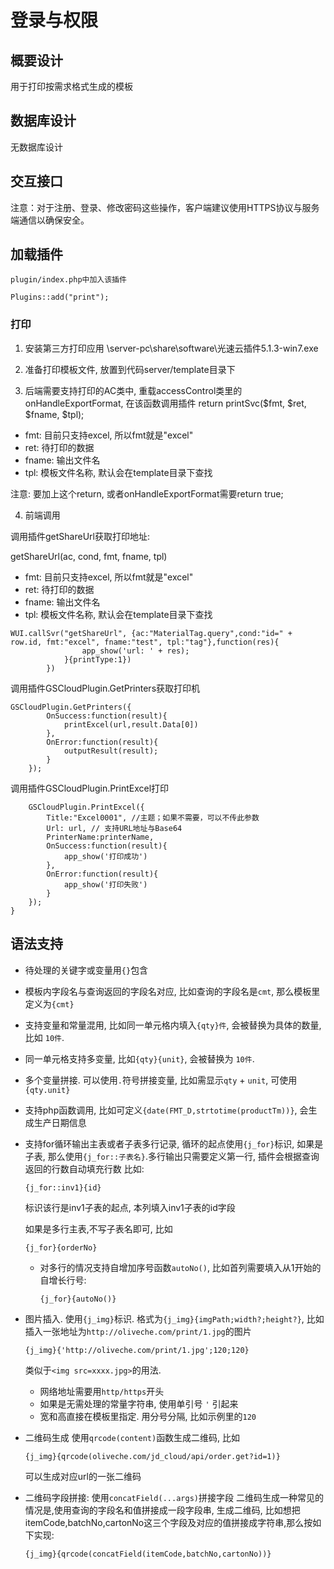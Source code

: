 # 登录与权限

## 概要设计

用于打印按需求格式生成的模板

## 数据库设计

无数据库设计

## 交互接口

注意：对于注册、登录、修改密码这些操作，客户端建议使用HTTPS协议与服务端通信以确保安全。

## 加载插件
	plugin/index.php中加入该插件

```
Plugins::add("print");
```

### 打印

1. 安装第三方打印应用
	\\server-pc\share\software\光速云插件5.1.3-win7.exe

2. 准备打印模板文件, 放置到代码server/template目录下

3. 后端需要支持打印的AC类中, 重载accessControl类里的onHandleExportFormat, 在该函数调用插件
	return printSvc($fmt, $ret, $fname, $tpl);

- fmt: 目前只支持excel, 所以fmt就是"excel" 
- ret: 待打印的数据
- fname: 输出文件名
- tpl: 模板文件名称, 默认会在template目录下查找

注意: 要加上这个return, 或者onHandleExportFormat需要return true;

4. 前端调用

调用插件getShareUrl获取打印地址:

getShareUrl(ac, cond, fmt, fname, tpl)

- fmt: 目前只支持excel, 所以fmt就是"excel" 
- ret: 待打印的数据
- fname: 输出文件名
- tpl: 模板文件名称, 默认会在template目录下查找

```
WUI.callSvr("getShareUrl", {ac:"MaterialTag.query",cond:"id=" + row.id, fmt:"excel", fname:"test", tpl:"tag"},function(res){
				app_show('url: ' + res);
			}{printType:1})
		})
```

调用插件GSCloudPlugin.GetPrinters获取打印机
```
GSCloudPlugin.GetPrinters({
		OnSuccess:function(result){
			printExcel(url,result.Data[0])
		},
		OnError:function(result){
			outputResult(result);
		}
	});
```

调用插件GSCloudPlugin.PrintExcel打印
```
	GSCloudPlugin.PrintExcel({
		Title:"Excel0001", //主题；如果不需要，可以不传此参数
		Url: url, // 支持URL地址与Base64
		PrinterName:printerName,
		OnSuccess:function(result){
			app_show('打印成功')
		},
		OnError:function(result){
			app_show('打印失败')
		}
	});
}
```

## 语法支持
+ 待处理的关键字或变量用`{}`包含

+ 模板内字段名与查询返回的字段名对应, 比如查询的字段名是`cmt`, 那么模板里定义为`{cmt}`

+ 支持变量和常量混用, 比如同一单元格内填入`{qty}件`, 会被替换为具体的数量, 比如 `10件`.

+ 同一单元格支持多变量, 比如`{qty}{unit}`, 会被替换为 `10件`.

+ 多个变量拼接. 可以使用`.`符号拼接变量, 比如需显示`qty` + `unit`, 可使用 `{qty.unit}` 

+ 支持php函数调用, 比如可定义`{date(FMT_D,strtotime(productTm))}`, 会生成生产日期信息

+ 支持for循环输出主表或者子表多行记录, 循环的起点使用`{j_for}`标识, 如果是子表, 那么使用`{j_for::子表名}`.多行输出只需要定义第一行, 插件会根据查询返回的行数自动填充行数
比如:	
	```
	{j_for::inv1}{id}
	```
	标识该行是inv1子表的起点, 本列填入inv1子表的id字段

	如果是多行主表,不写子表名即可, 比如
	```
	{j_for}{orderNo}
	```
	+ 对多行的情况支持自增加序号函数`autoNo()`, 比如首列需要填入从1开始的自增长行号:

		```
		{j_for}{autoNo()}
		```

+ 图片插入. 使用`{j_img}`标识. 格式为`{j_img}{imgPath;width?;height?}`, 比如插入一张地址为`http://oliveche.com/print/1.jpg`的图片
	```
	{j_img}{'http://oliveche.com/print/1.jpg';120;120}
	```
	类似于`<img src=xxxx.jpg>`的用法.

	+ 网络地址需要用`http/https`开头
	+ 如果是无需处理的常量字符串, 使用单引号 `'` 引起来
	+ 宽和高直接在模板里指定. 用分号分隔, 比如示例里的`120`

+ 二维码生成
使用`qrcode(content)`函数生成二维码, 比如

	```
	{j_img}{qrcode(oliveche.com/jd_cloud/api/order.get?id=1)}
	```
	可以生成对应url的一张二维码

+ 二维码字段拼接: 
使用`concatField(...args)`拼接字段
二维码生成一种常见的情况是,使用查询的字段名和值拼接成一段字段串, 生成二维码, 比如想把itemCode,batchNo,cartonNo这三个字段及对应的值拼接成字符串,那么按如下实现:
	```
	{j_img}{qrcode(concatField(itemCode,batchNo,cartonNo))}
	```

